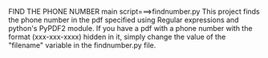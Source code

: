 FIND THE PHONE NUMBER
main script===>findnumber.py
This project finds the phone number in the pdf specified using Regular expressions and python's PyPDF2 module.
If you have a pdf with a phone number with the format (xxx-xxx-xxxx) hidden in it, simply change the value of the "filename" variable in the findnumber.py file.